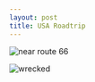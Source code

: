 ```yaml
---
layout: post
title: USA Roadtrip
---
```



![near route 66](http://farm6.static.flickr.com/5175/5529905397_8bac77aa34_b.jpg)



![wrecked](http://farm6.static.flickr.com/5175/5529905531_1b4853a2de_b.jpg)
